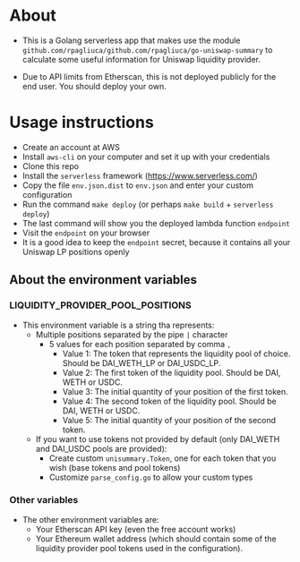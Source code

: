 # About

* This is a Golang serverless app that makes use the module `github.com/rpagliuca/github.com/rpagliuca/go-uniswap-summary` to calculate some useful information for Uniswap liquidity provider.

* Due to API limits from Etherscan, this is not deployed publicly for the end user. You should deploy your own.

# Usage instructions
* Create an account at AWS
* Install `aws-cli` on your computer and set it up with your credentials
* Clone this repo
* Install the `serverless` framework (https://www.serverless.com/)
* Copy the file `env.json.dist` to `env.json` and enter your custom configuration
* Run the command `make deploy` (or perhaps `make build` + `serverless deploy`)
* The last command will show you the deployed lambda function `endpoint`
* Visit the `endpoint` on your browser
* It is a good idea to keep the `endpoint` secret, because it contains all your Uniswap LP positions openly

## About the environment variables

### LIQUIDITY_PROVIDER_POOL_POSITIONS
* This environment variable is a string tha represents:
    * Multiple positions separated by the pipe `|` character
        * 5 values for each position separated by comma `,`
            * Value 1: The token that represents the liquidity pool of choice. Should be DAI_WETH_LP or DAI_USDC_LP.
            * Value 2: The first token of the liquidity pool. Should be DAI, WETH or USDC.
            * Value 3: The initial quantity of your position of the first token.
            * Value 4: The second token of the liquidity pool. Should be DAI, WETH or USDC.
            * Value 5: The initial quantity of your position of the second token.
    * If you want to use tokens not provided by default (only DAI_WETH and DAI_USDC pools are provided):
        * Create custom `unisummary.Token`, one for each token that you wish (base tokens and pool tokens)
        * Customize `parse_config.go` to allow your custom types 

### Other variables
* The other environment variables are:
    * Your Etherscan API key (even the free account works)
    * Your Ethereum wallet address (which should contain some of the liquidity provider pool tokens used in the configuration). 
